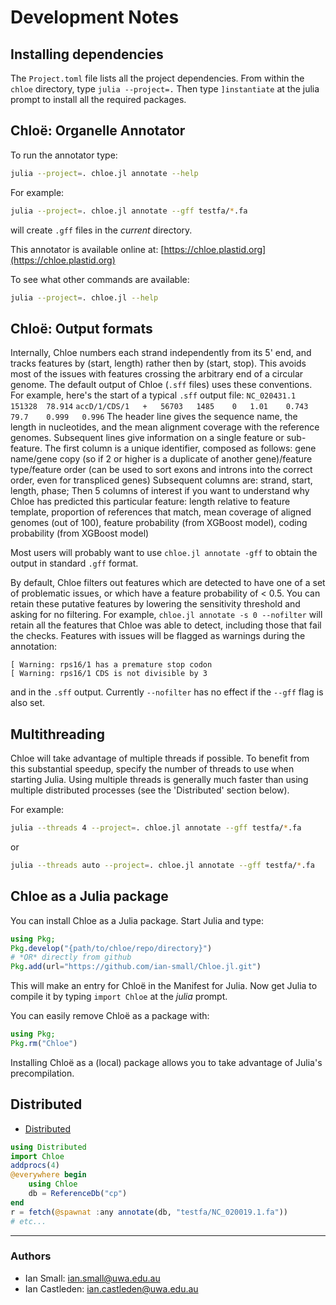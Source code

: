 
# Development Notes

## Installing dependencies

The `Project.toml` file lists all the project
dependencies. From within the `chloe` directory, type `julia --project=.`
Then type `]instantiate` at the julia prompt to install all the required
packages.

## Chloë: Organelle Annotator

To run the annotator type:

```bash
julia --project=. chloe.jl annotate --help
```

For example:

```bash
julia --project=. chloe.jl annotate --gff testfa/*.fa
```

will create `.gff` files in the *current* directory.

This annotator is available online at: [https://chloe.plastid.org](https://chloe.plastid.org)

To see what other commands are available:

```bash
julia --project=. chloe.jl --help
```
## Chloë: Output formats

Internally, Chloe numbers each strand independently from its 5' end, and tracks features by (start, length)
rather then by (start, stop). This avoids most of the issues with features crossing the arbitrary end of a circular genome.
The default output of Chloe (`.sff` files) uses these conventions. For example, here's the start of a typical `.sff` output file:
`NC_020431.1	151328	78.914`
`accD/1/CDS/1	+	56703	1485	0	1.01	0.743	79.7	0.999	0.996`
The header line gives the sequence name, the length in nucleotides, and the mean alignment coverage with the reference genomes.
Subsequent lines give information on a single feature or sub-feature.
The first column is a unique identifier, composed as follows:
gene name/gene copy (so if 2 or higher is a duplicate of another gene)/feature type/feature order (can be used to sort exons and introns into the correct order, even for transpliced genes)
Subsequent columns are: strand, start, length, phase;
Then 5 columns of interest if you want to understand why Chloe has predicted this particular feature: length relative to feature template, proportion of references that match, mean coverage of aligned genomes (out of 100), feature probability (from XGBoost model), coding probability (from XGBoost model)

Most users will probably want to use `chloe.jl annotate -gff` to obtain the output in standard `.gff` format. 

By default, Chloe filters out features which are detected to have one of a set of problematic issues, or which have a feature probability of < 0.5.
You can retain these putative features by lowering the sensitivity threshold and asking for no filtering. For example, `chloe.jl annotate -s 0 --nofilter` will retain all the features that Chloe was able to detect, including those that fail the checks. Features with issues will be flagged as warnings during the annotation:
```[ Warning: rps16/1 lacks a start codon
[ Warning: rps16/1 has a premature stop codon
[ Warning: rps16/1 CDS is not divisible by 3
```
and in the `.sff` output. Currently `--nofilter` has no effect if the `--gff` flag is also set.

## Multithreading

Chloe will take advantage of multiple threads if possible. To benefit from this substantial speedup, specify the number of threads to use when starting Julia.
Using multiple threads is generally much faster than using multiple distributed processes (see the 'Distributed' section below).

For example:

```bash
julia --threads 4 --project=. chloe.jl annotate --gff testfa/*.fa
```
or

```bash
julia --threads auto --project=. chloe.jl annotate --gff testfa/*.fa
```

## Chloe as a Julia package

You can install Chloe as a Julia package.
Start Julia and type:

```julia
using Pkg;
Pkg.develop("{path/to/chloe/repo/directory}")
# *OR* directly from github
Pkg.add(url="https://github.com/ian-small/Chloe.jl.git")
```

This will make an entry for Chloë in the Manifest for Julia.
Now get Julia to compile it by typing `import Chloe` at the *julia* prompt.

You can easily remove Chloë as a package with:

```julia
using Pkg;
Pkg.rm("Chloe")
```

Installing Chloë as a (local) package allows you to take
advantage of Julia's precompilation.

## Distributed

* [Distributed](https://docs.julialang.org/en/v1/stdlib/Distributed/index.html)

```julia
using Distributed
import Chloe
addprocs(4)
@everywhere begin 
    using Chloe
    db = ReferenceDb("cp")
end
r = fetch(@spawnat :any annotate(db, "testfa/NC_020019.1.fa"))
# etc...
```

---

### Authors

* Ian Small: ian.small@uwa.edu.au
* Ian Castleden: ian.castleden@uwa.edu.au
